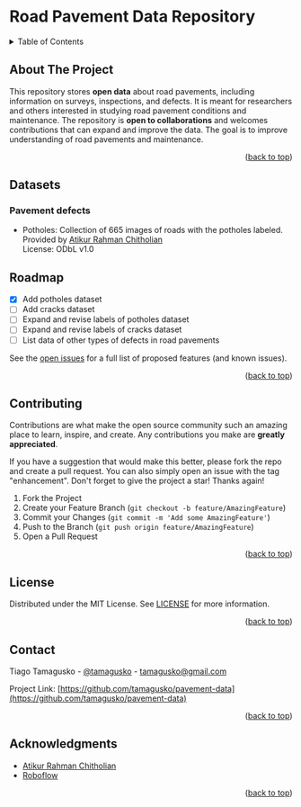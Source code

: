 <a name="readme-top"></a>
# Road Pavement Data Repository

<details>
  <summary>Table of Contents</summary>
  <ol>
    <li><a href="#about-the-project">About The Project</a>
    <li><a href="#datasets">Datasets</a>
    <li><a href="#roadmap">Roadmap</a></li>
    <li><a href="#contributing">Contributing</a></li>
    <li><a href="#license">License</a></li>
    <li><a href="#contact">Contact</a></li>
    <li><a href="#acknowledgments">Acknowledgments</a></li>
  </ol>
</details>


## About The Project

This repository stores **open data** about road pavements, including information on surveys, inspections, and defects. It is meant for researchers and others interested in studying road pavement conditions and maintenance. The repository is **open to collaborations** and welcomes contributions that can expand and improve the data. The goal is to improve understanding of road pavements and maintenance.

<p align="right">(<a href="#readme-top">back to top</a>)</p>

## Datasets

### Pavement defects

- Potholes: Collection of 665 images of roads with the potholes labeled.  
Provided by [Atikur Rahman Chitholian](https://github.com/chitholian/Potholes-Detection)  
License: ODbL v1.0
## Roadmap

- [x] Add potholes dataset
- [ ] Add cracks dataset
- [ ] Expand and revise labels of potholes dataset
- [ ] Expand and revise labels of cracks dataset
- [ ] List data of other types of defects in road pavements 

See the [open issues](https://github.com/tamagusko/pav-data/issues) for a full list of proposed features (and known issues).

<p align="right">(<a href="#readme-top">back to top</a>)</p>

## Contributing

Contributions are what make the open source community such an amazing place to learn, inspire, and create. Any contributions you make are **greatly appreciated**.

If you have a suggestion that would make this better, please fork the repo and create a pull request. You can also simply open an issue with the tag "enhancement".
Don't forget to give the project a star! Thanks again!

1. Fork the Project
2. Create your Feature Branch (`git checkout -b feature/AmazingFeature`)
3. Commit your Changes (`git commit -m 'Add some AmazingFeature'`)
4. Push to the Branch (`git push origin feature/AmazingFeature`)
5. Open a Pull Request

<p align="right">(<a href="#readme-top">back to top</a>)</p>

## License

Distributed under the MIT License. See [LICENSE](LICENSE.md) for more information.

<p align="right">(<a href="#readme-top">back to top</a>)</p>

## Contact

Tiago Tamagusko - [@tamagusko](https://github.com/tamagusko) - tamagusko@gmail.com

Project Link: [https://github.com/tamagusko/pavement-data](https://github.com/tamagusko/pavement-data)

<p align="right">(<a href="#readme-top">back to top</a>)</p>

## Acknowledgments

* [Atikur Rahman Chitholian](https://github.com/chitholian/Potholes-Detection)
* [Roboflow](https://roboflow.com/)

<p align="right">(<a href="#readme-top">back to top</a>)</p>

